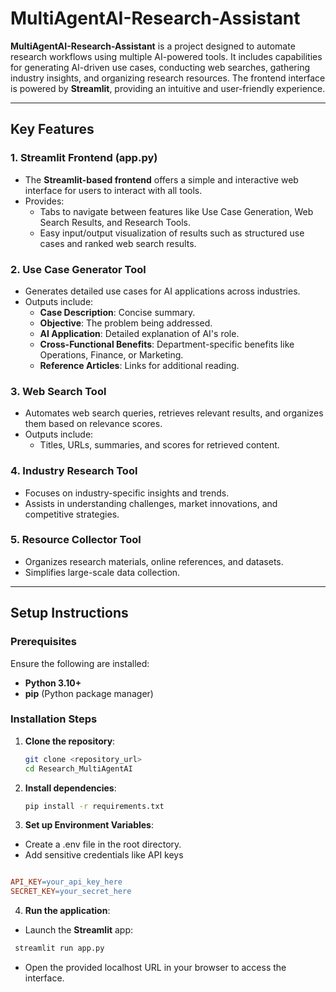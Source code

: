 
# MultiAgentAI-Research-Assistant

**MultiAgentAI-Research-Assistant** is a project designed to automate research workflows using multiple AI-powered tools. It includes capabilities for generating AI-driven use cases, conducting web searches, gathering industry insights, and organizing research resources. The frontend interface is powered by **Streamlit**, providing an intuitive and user-friendly experience.

---

## Key Features
### 1. **Streamlit Frontend (app.py)**
   - The **Streamlit-based frontend** offers a simple and interactive web interface for users to interact with all tools.
   - Provides:
     - Tabs to navigate between features like Use Case Generation, Web Search Results, and Research Tools.
     - Easy input/output visualization of results such as structured use cases and ranked web search results.

### 2. **Use Case Generator Tool**
   - Generates detailed use cases for AI applications across industries.
   - Outputs include:
     - **Case Description**: Concise summary.
     - **Objective**: The problem being addressed.
     - **AI Application**: Detailed explanation of AI's role.
     - **Cross-Functional Benefits**: Department-specific benefits like Operations, Finance, or Marketing.
     - **Reference Articles**: Links for additional reading.

### 3. **Web Search Tool**
   - Automates web search queries, retrieves relevant results, and organizes them based on relevance scores.
   - Outputs include:
     - Titles, URLs, summaries, and scores for retrieved content.

### 4. **Industry Research Tool**
   - Focuses on industry-specific insights and trends.
   - Assists in understanding challenges, market innovations, and competitive strategies.

### 5. **Resource Collector Tool**
   - Organizes research materials, online references, and datasets.
   - Simplifies large-scale data collection.

---

## Setup Instructions
### Prerequisites
Ensure the following are installed:
- **Python 3.10+**
- **pip** (Python package manager)

### Installation Steps
1. **Clone the repository**:
   ```bash
   git clone <repository_url>
   cd Research_MultiAgentAI
   ```
2. **Install dependencies**:
    ```bash
    pip install -r requirements.txt
    ```
3. **Set up Environment Variables**:
  - Create a .env file in the root directory.
  - Add sensitive credentials like API keys
   ```makefile
   
   API_KEY=your_api_key_here
   SECRET_KEY=your_secret_here
   ```
4. **Run the application**:
  - Launch the **Streamlit** app:
  ```bash
   streamlit run app.py
  ```
  - Open the provided localhost URL in your browser to access the interface.
